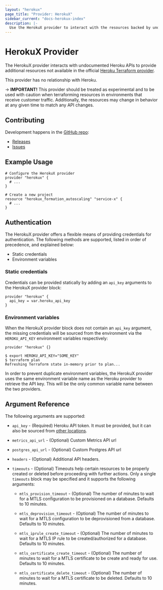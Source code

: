 ```yaml
---
layout: "herokux"
page_title: "Provider: HerokuX"
sidebar_current: "docs-herokux-index"
description: |-
  Use the HerokuX provider to interact with the resources backed by undocumented Heroku APIs.
---
```


# HerokuX Provider

The HerokuX provider interacts with undocumented Heroku APIs to provide additional resources not available
in the official [Heroku Terraform provider](https://github.com/heroku/terraform-provider-heroku).

This provider has no relationship with Heroku.

-> **IMPORTANT!**
This provider should be treated as experimental and to be used with caution when terraforming resources in environments
that receive customer traffic. Additionally, the resources may change in behavior at any given time to match any API changes.

## Contributing

Development happens in the [GitHub repo](https://github.com/davidji99/terraform-provider-herokux):

* [Releases](https://github.com/davidji99/terraform-provider-herokux/releases)
* [Issues](https://github.com/davidji99/terraform-provider-herokux/issues)

## Example Usage

```hcl
# Configure the HerokuX provider
provider "herokux" {
  # ...
}

# Create a new project
resource "herokux_formation_autoscaling" "service-x" {
  # ...
}
```

## Authentication

The HerokuX provider offers a flexible means of providing credentials for authentication.
The following methods are supported, listed in order of precedence, and explained below:

- Static credentials
- Environment variables

### Static credentials

Credentials can be provided statically by adding an `api_key` arguments to the HerokuX provider block:

```hcl
provider "herokux" {
  api_key = var.heroku_api_key
}
```

### Environment variables

When the HerokuX provider block does not contain an `api_key` argument, the missing credentials will be sourced
from the environment via the `HEROKU_API_KEY` environment variables respectively:

```hcl
provider "herokux" {}
```

```shell
$ export HEROKU_API_KEY="SOME_KEY"
$ terraform plan
Refreshing Terraform state in-memory prior to plan...
```

In order to prevent duplicate environment variables, the HerokuX provider uses the same environment variable name
as the Heroku provider to retrieve the API key. This will be the only common variable name between the two providers.

## Argument Reference

The following arguments are supported:

* `api_key` - (Required) Heroku API token. It must be provided, but it can also
  be sourced from [other locations](#Authentication).

* `metrics_api_url` - (Optional) Custom Metrics API url

* `postgres_api_url` - (Optional) Custom Postgres API url

* `headers` - (Optional) Additional API headers.

* `timeouts` - (Optional) Timeouts help certain resources to be properly created or deleted before proceeding with further actions.
Only a single `timeouts` block may be specified and it supports the following arguments:

  * `mtls_provision_timeout` - (Optional) The number of minutes to wait for a MTLS configuration
  to be provisioned on a database. Defaults to 10 minutes.

  * `mtls_deprovision_timeout` - (Optional) The number of minutes to wait for a MTLS configuration
  to be deprovisioned from a database. Defaults to 10 minutes.

  * `mtls_iprule_create_timeout` - (Optional) The number of minutes to wait for a MTLS IP rule
  to be created/authorized for a database. Defaults to 10 minutes.

  * `mtls_certificate_create_timeout` - (Optional) The number of minutes to wait for a MTLS certificate
  to be create and ready for use. Defaults to 10 minutes.

  * `mtls_certificate_delete_timeout` - (Optional) The number of minutes to wait for a MTLS certificate
  to be deleted. Defaults to 10 minutes.
